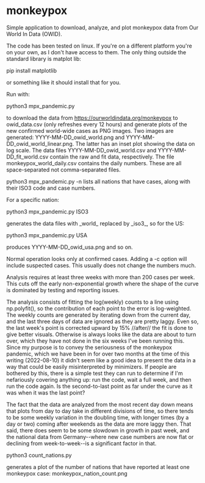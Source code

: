 # monkeypox
Simple application to download, analyze, and plot monkeypox data from Our World In Data (OWID).

The code has been tested on linux. If you're on a different platform you're on your own, as I don't have access to them. The only thing outside the standard library is matplot lib:

pip install matplotlib

or something like it should install that for you.

Run with:

python3 mpx_pandemic.py

to download the data from https://ourworldindata.org/monkeypox to owid_data.csv (only refreshes every 12 hours) and generate plots of the new confirmed world-wide cases as PNG images. Two images are generated: YYYY-MM-DD\_owid\_world.png and  YYYY-MM-DD\_owid\_world\_linear.png. The latter has an inset plot showing the data on log scale. The data files YYYY-MM-DD\_owid\_world.csv and YYYY-MM-DD\_fit\_world.csv contain the raw and fit data, respectively. The file monkeypox\_world\_daily.csv contains the daily numbers. These are all space-separated not comma-separated files.

python3 mpx_pandemic.py -n lists all nations that have cases, along with their ISO3 code and case numbers.

For a specific nation:

python3 mpx_pandemic.py ISO3

generates the data files with \_world\_ replaced by \_iso3\_, so for the US: 

python3 mpx_pandemic.py USA

produces YYYY-MM-DD\_owid\_usa.png and so on.

Normal operation looks only at confirmed cases. Adding a -c option will include suspected cases. This usually does not change the numbers much.

Analysis requires at least three weeks with more than 200 cases per week. This cuts off the early non-exponential growth where the shape of the curve is dominated by testing and reporting issues.

The analysis consists of fitting the log(weekly) counts to a line using np.polyfit(), so the contribution of each point to the error is log-weighted. The weekly counts are generated by iterating down from the current day, and the last three days of data are ignored as they are pretty laggy. Even so, the last week's point is corrected upward by 15% //after// the fit is done to give better visuals. Otherwise is always looks like the data are about to turn over, which they have not done in the six weeks I've been running this. Since my purpose is to convey the seriousness of the monkeypox pandemic, which we have been in for over two months at the time of this writing (2022-08-10) it didn't seem like a good idea to present the data in a way that could be easily misinterpreted by minimizers. If people are bothered by this, there is a simple test they can run to determine if I'm nefariously covering anything up: run the code, wait a full week, and then run the code again. Is the second-to-last point as far under the curve as it was when it was the last point?

The fact that the data are analyzed from the most recent day down means that plots from day to day take in different divisions of time, so there tends to be some weekly variation in the doubling time, with longer times (by a day or two) coming after weekends as the data are more laggy then. That said, there does seem to be some slowdown in growth in past week, and the national data from Germany--where new case numbers are now flat or declining from week-to-week--is a significant factor in that.

python3 count\_nations.py 

generates a plot of the number of nations that have reported at least one monkeypox case: monkeypox\_nation\_count.png

